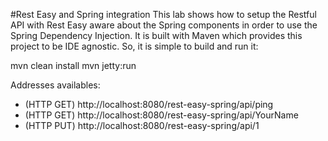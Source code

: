 #Rest Easy and Spring integration
This lab shows how to setup the Restful API with Rest Easy aware about the Spring components in order to use the Spring Dependency Injection. It is built with Maven which provides this project to be IDE agnostic. So, it is simple to build and run it:

mvn clean install mvn jetty:run

Addresses availables:

* (HTTP GET) http://localhost:8080/rest-easy-spring/api/ping
* (HTTP GET) http://localhost:8080/rest-easy-spring/api/YourName
* (HTTP PUT) http://localhost:8080/rest-easy-spring/api/1
